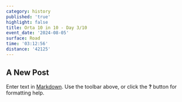 ```yaml
---
category: history
published: 'true'
highlight: false
title: Orta 10 in 10 - Day 3/10
event_date: '2024-08-05'
surface: Road
time: '03:12:56'
distance: '42125'
---
```

## A New Post

Enter text in [Markdown](http://daringfireball.net/projects/markdown/). Use the toolbar above, or click the **?** button for formatting help.
